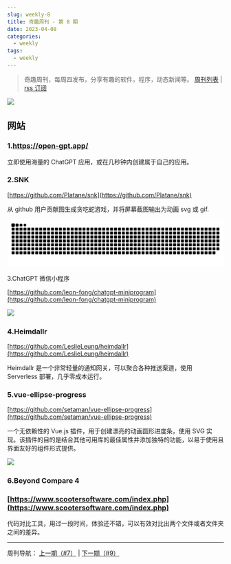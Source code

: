 ```yaml
---
slug: weekly-8
title: 奇趣周刊 - 第 8 期
date: 2023-04-08
categories:
  - weekly
tags:
  - weekly
---
```


> 奇趣周刊，每周四发布，分享有趣的软件，程序，动态新闻等。 [周刊列表](/categories/weekly/) | [rss 订阅](/categories/weekly/index.xml)

![](https://img.zburu.com/i/20230326/d5c32b7965bb7d8169fc474a55e2315.34x05tgzayw0.webp)

## 网站

### 1.https://open-gpt.app/

立即使用海量的 ChatGPT 应用，或在几秒钟内创建属于自己的应用。

### 2.SNK

[https://github.com/Platane/snk](https://github.com/Platane/snk)

从 github 用户贡献图生成贪吃蛇游戏，并将屏幕截图输出为动画 svg 或 gif.

![](https://raw.githubusercontent.com/platane/snk/output/github-contribution-grid-snake.svg)

3.ChatGPT 微信小程序

[https://github.com/leon-fong/chatgpt-miniprogram](https://github.com/leon-fong/chatgpt-miniprogram)

![](https://github.com/leon-fong/chatgpt-miniprogram/raw/mian/.github/intro.png)

### 4.Heimdallr

[https://github.com/LeslieLeung/heimdallr](https://github.com/LeslieLeung/heimdallr)

Heimdallr 是一个非常轻量的通知网关，可以聚合各种推送渠道，使用 Serverless 部署，几乎零成本运行。

### 5.vue-ellipse-progress

[https://github.com/setaman/vue-ellipse-progress](https://github.com/setaman/vue-ellipse-progress)

一个无依赖性的 Vue.js 插件，用于创建漂亮的动画圆形进度条，使用 SVG 实现。该插件的目的是结合其他可用库的最佳属性并添加独特的功能，以易于使用且界面友好的组件形式提供。

![](https://github.com/setaman/Bilder/raw/master/vue-ellipse-demo.gif)

### 6.**Beyond Compare 4**

### [https://www.scootersoftware.com/index.php](https://www.scootersoftware.com/index.php)

代码对比工具，用过一段时间，体验还不错，可以有效对比出两个文件或者文件夹之间的差异。


---

周刊导航：
[上一期（#7）](/blog/weekly-7.html) | [下一期（#9）](/blog/weekly-9.html)
